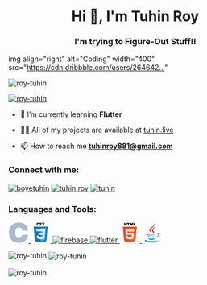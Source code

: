 <h1 align="center">Hi 👋, I'm Tuhin Roy</h1>
<h3 align="center">I'm trying to Figure-Out Stuff!!</h3>

img align="right" alt="Coding" width="400" src="https://cdn.dribbble.com/users/264642...​"

<p align="left"> <img src="https://komarev.com/ghpvc/?username=roy-tuhin&label=Profile%20views&color=0e75b6&style=flat" alt="roy-tuhin" /> </p>

<p align="left"> <a href="https://github.com/ryo-ma/github-profile-trophy"><img src="https://github-profile-trophy.vercel.app/?username=roy-tuhin" alt="roy-tuhin" /></a> </p>

- 🌱 I’m currently learning **Flutter**

- 👨‍💻 All of my projects are available at [tuhin.live](tuhin.live)

- 📫 How to reach me **tuhinroy881@gmail.com**

<h3 align="left">Connect with me:</h3>
<p align="left">
<a href="https://twitter.com/boyetuhin" target="blank"><img align="center" src="https://cdn.jsdelivr.net/npm/simple-icons@3.0.1/icons/twitter.svg" alt="boyetuhin" height="30" width="40" /></a>
<a href="https://linkedin.com/in/tuhin roy" target="blank"><img align="center" src="https://cdn.jsdelivr.net/npm/simple-icons@3.0.1/icons/linkedin.svg" alt="tuhin roy" height="30" width="40" /></a>
<a href="https://stackoverflow.com/users/tuhin" target="blank"><img align="center" src="https://cdn.jsdelivr.net/npm/simple-icons@3.0.1/icons/stackoverflow.svg" alt="tuhin" height="30" width="40" /></a>
</p>

<h3 align="left">Languages and Tools:</h3>
<p align="left"> <a href="https://www.cprogramming.com/" target="_blank"> <img src="https://raw.githubusercontent.com/devicons/devicon/master/icons/c/c-original.svg" alt="c" width="40" height="40"/> </a> <a href="https://www.w3schools.com/css/" target="_blank"> <img src="https://raw.githubusercontent.com/devicons/devicon/master/icons/css3/css3-original-wordmark.svg" alt="css3" width="40" height="40"/> </a> <a href="https://firebase.google.com/" target="_blank"> <img src="https://www.vectorlogo.zone/logos/firebase/firebase-icon.svg" alt="firebase" width="40" height="40"/> </a> <a href="https://flutter.dev" target="_blank"> <img src="https://www.vectorlogo.zone/logos/flutterio/flutterio-icon.svg" alt="flutter" width="40" height="40"/> </a> <a href="https://www.w3.org/html/" target="_blank"> <img src="https://raw.githubusercontent.com/devicons/devicon/master/icons/html5/html5-original-wordmark.svg" alt="html5" width="40" height="40"/> </a> <a href="https://www.java.com" target="_blank"> <img src="https://raw.githubusercontent.com/devicons/devicon/master/icons/java/java-original.svg" alt="java" width="40" height="40"/> </a> </p>

<p><img align="left" src="https://github-readme-stats.vercel.app/api/top-langs?username=roy-tuhin&show_icons=true&locale=en&layout=compact" alt="roy-tuhin" /></p>

<p>&nbsp;<img align="center" src="https://github-readme-stats.vercel.app/api?username=roy-tuhin&show_icons=true&locale=en" alt="roy-tuhin" /></p>

<p><img align="center" src="https://github-readme-streak-stats.herokuapp.com/?user=roy-tuhin&" alt="roy-tuhin" /></p>
